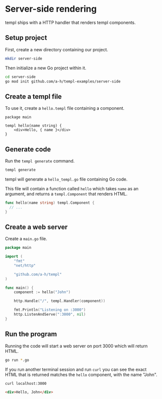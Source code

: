 # Server-side rendering

templ ships with a HTTP handler that renders templ components.

## Setup project

First, create a new directory containing our project.

```sh
mkdir server-side
```

Then initialize a new Go project within it.

```sh
cd server-side
go mod init github.com/a-h/templ-examples/server-side
```

## Create a templ file

To use it, create a `hello.templ` file containing a component.

```templ
package main

templ hello(name string) {
	<div>Hello, { name }</div>
}
```

## Generate code

Run the `templ generate` command.

```sh
templ generate
```

templ will generate a `hello_templ.go` file containing Go code.

This file will contain a function called `hello` which takes `name` as an argument, and returns a `templ.Component` that renders HTML.

```go
func hello(name string) templ.Component {
  // ...
}
```

## Create a web server

Create a `main.go` file.

```go
package main

import (
	"fmt"
	"net/http"

	"github.com/a-h/templ"
)

func main() {
	component := hello("John")

	http.Handle("/", templ.Handler(component))

	fmt.Println("Listening on :3000")
	http.ListenAndServe(":3000", nil)
}
```

## Run the program

Running the code will start a web server on port 3000 which will return HTML.

```sh
go run *.go
```

If you run another terminal session and run `curl` you can see the exact HTML that is returned matches the `hello` component, with the name "John".

```sh
curl localhost:3000
```

```html
<div>Hello, John</div>
```

